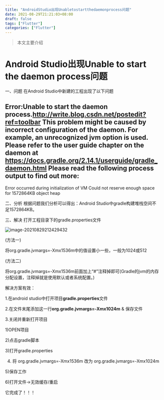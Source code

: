 ```yaml
---
title: "AndroidStudio出现Unabletostartthedaemonprocess问题"
date: 2021-08-29T21:21:03+08:00
draft: false
tags: ["Flutter"]
categories: ["Flutter"]
---
```


> 本文主要介绍

<!--more-->

# Android Studio出现Unable to start the daemon process问题

一、问题
在Android Studio中新建的工程出现了以下问题

Error:Unable to start the daemon process.http://write.blog.csdn.net/postedit?ref=toolbar
This problem might be caused by incorrect configuration of the daemon.
For example, an unrecognized jvm option is used.
Please refer to the user guide chapter on the daemon at https://docs.gradle.org/2.14.1/userguide/gradle_daemon.html
Please read the following process output to find out more:
-----------------------
Error occurred during initialization of VM
Could not reserve enough space for 1572864KB object heap

二、分析
根据问题我们分析可以得出：Android Studio中gradle构建堆栈空间不足1572864KB。


三、解决
打开工程目录下的gradle.properties文件

![image-20210829212429432](https://luckly007.oss-cn-beijing.aliyuncs.com/img/image-20210829212429432.png)

(方法一)

将org.gradle.jvmargs=-Xmx1536m中的值设置小一些，一般为1024或512

(方法二)

将org.gradle.jvmargs=-Xmx1536m前面加上“#”注释掉即可(Gradle的jvm的内存分配设置，注释掉就是使用默认或者系统配置。)




解决方案有效：

1.在android studio中打开项目**gradle.properties**文件

2.在文件末尾添加这一行**org.gradle.jvmargs=-Xmx1024m** & 保存文件

3.关闭并重新打开项目

1)OPEN项目

2)点击gradle脚本

3)打开gradle.properties

4) 将 org.gradle.jvmargs=-Xmx1536m 改为 org.gradle.jvmargs=-Xmx1024m

5)保存工作

6)打开文件->无效缓存/重启

它完成了！！！
